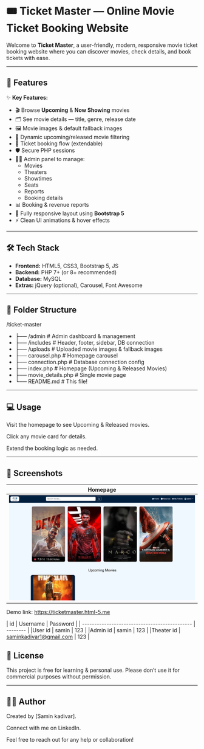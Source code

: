 # 🎟️ Ticket Master — Online Movie Ticket Booking Website

Welcome to **Ticket Master**, a user-friendly, modern, responsive movie ticket booking website where you can discover movies, check details, and book tickets with ease.

---

## 📌 Features

✨ **Key Features:**

- 🎬 Browse **Upcoming** & **Now Showing** movies
- 🗂️ See movie details — title, genre, release date
- 🖼️ Movie images & default fallback images
- 📅 Dynamic upcoming/released movie filtering
- 🛒 Ticket booking flow (extendable)
- 🛡️ Secure PHP sessions
- 🧑‍💻 Admin panel to manage:
  - Movies
  - Theaters
  - Showtimes
  - Seats
  - Reports
  - Booking details
- 📊 Booking & revenue reports
- 📱 Fully responsive layout using **Bootstrap 5**
- ⚡ Clean UI animations & hover effects

---

## 🛠️ Tech Stack

- **Frontend:** HTML5, CSS3, Bootstrap 5, JS
- **Backend:** PHP 7+ (or 8+ recommended)
- **Database:** MySQL
- **Extras:** jQuery (optional), Carousel, Font Awesome

---

## 📂 Folder Structure

/ticket-master
- ├── /admin # Admin dashboard & management
- ├── /includes # Header, footer, sidebar, DB connection
- ├── /uploads # Uploaded movie images & fallback images
- ├── carousel.php # Homepage carousel
- ├── connection.php # Database connection config
- ├── index.php # Homepage (Upcoming & Released Movies)
- ├── movie_details.php # Single movie page
- └── README.md # This file!


---

## 💻 Usage
Visit the homepage to see Upcoming & Released movies.

Click any movie card for details.

Extend the booking logic as needed.

---
## 🧩 Screenshots

| Homepage |
|----------|
| ![Homepage](uploads/screens/homepage.png) |

  Demo link: https://ticketmaster.html-5.me


|  id       | Username                          | Password |
| --------------------------------------------- | -------- |
|User id    | samin                             |    123   |
|Admin id   | samin                             |    123   |
|Theater id | saminkadivar1@gmail.com           |    123   |

## 📝 License
This project is free for learning & personal use.
Please don’t use it for commercial purposes without permission.

----

## 👨‍💻 Author
Created by [Samin kadivar].

Connect with me on LinkedIn.

Feel free to reach out for any help or collaboration!
